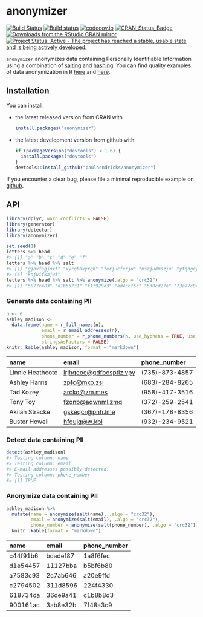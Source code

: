 <!-- README.md is generated from README.Rmd. Please edit that file -->
anonymizer
==========

[![Build Status](https://travis-ci.org/paulhendricks/anonymizer.png?branch=master)](https://travis-ci.org/paulhendricks/anonymizer) [![Build status](https://ci.appveyor.com/api/projects/status/qu5j8q9wvit2i3pe/branch/master?svg=true)](https://ci.appveyor.com/project/paulhendricks/anonymizer/branch/master) [![codecov.io](http://codecov.io/github/paulhendricks/anonymizer/coverage.svg?branch=master)](http://codecov.io/github/paulhendricks/anonymizer?branch=master) [![CRAN\_Status\_Badge](http://www.r-pkg.org/badges/version/anonymizer)](http://cran.r-project.org/package=anonymizer) [![Downloads from the RStudio CRAN mirror](http://cranlogs.r-pkg.org/badges/anonymizer)](http://cran.rstudio.com/package=anonymizer) [![Project Status: Active - The project has reached a stable, usable state and is being actively developed.](http://www.repostatus.org/badges/0.1.0/active.svg)](http://www.repostatus.org/#active)

`anonymizer` anonymizes data containing Personally Identifiable Information using a combination of [salting](https://en.wikipedia.org/wiki/Salt_%28cryptography%29) and [hashing](https://en.wikipedia.org/wiki/Hash_function). You can find quality examples of data anonymization in R [here](http://jangorecki.github.io/blog/2014-11-07/Data-Anonymization-in-R.html) and [here](http://4dpiecharts.com/2011/08/23/anonymising-data/).

Installation
------------

You can install:

-   the latest released version from CRAN with

    ``` r
    install.packages("anonymizer")
    ```

-   the latest development version from github with

    ``` r
    if (packageVersion("devtools") < 1.6) {
      install.packages("devtools")
    }
    devtools::install_github("paulhendricks/anonymizer")
    ```

If you encounter a clear bug, please file a minimal reproducible example on [github](https://github.com/paulhendricks/anonymizer/issues).

API
---

``` r
library(dplyr, warn.conflicts = FALSE)
library(generator)
library(detector)
library(anonymizer)

set.seed(1)
letters %>% head
#> [1] "a" "b" "c" "d" "e" "f"
letters %>% head %>% salt
#> [1] "gjoxfagjoxf" "xyrqbbxyrqb" "ferjucferju" "mszjudmszju" "yfqdgeyfqdg"
#> [6] "kajwifkajwi"
letters %>% head %>% salt %>% anonymize(.algo = "crc32")
#> [1] "5877c483" "d1b55731" "f17920d3" "ad4cbf5c" "530cd27e" "73a77c84"
```

### Generate data containing PII

``` r
n <- 6
ashley_madison <- 
  data.frame(name = r_full_names(n), 
             email = r_email_addresses(n), 
             phone_number = r_phone_numbers(n, use_hyphens = TRUE, use_parentheses = TRUE), 
             stringsAsFactors = FALSE)
knitr::kable(ashley_madison, format = "markdown")
```

| name             | email                     | phone\_number  |
|:-----------------|:--------------------------|:---------------|
| Linnie Heathcote | <lrjhqeoc@gdfbosptiz.vpy> | (735)-873-4857 |
| Ashley Harris    | <zpfc@mxo.zsi>            | (683)-284-8265 |
| Tad Kozey        | <arcko@zm.mes>            | (958)-417-3516 |
| Tony Toy         | <fzonb@aqwnml.zmq>        | (372)-259-2541 |
| Akilah Stracke   | <gskeqcr@pnh.lme>         | (367)-178-8356 |
| Buster Howell    | <hfgujq@w.kbi>            | (932)-234-9521 |

### Detect data containing PII

``` r
detect(ashley_madison)
#> Testing column: name
#> Testing column: email
#> E-mail addresses possibly detected.
#> Testing column: phone_number
#> [1] TRUE
```

### Anonymize data containing PII

``` r
ashley_madison %>% 
  mutate(name = anonymize(salt(name), .algo = "crc32"), 
         email = anonymize(salt(email), .algo = "crc32"), 
         phone_number = anonymize(salt(phone_number), .algo = "crc32")) %>% 
  knitr::kable(format = "markdown")
```

| name     | email    | phone\_number |
|:---------|:---------|:--------------|
| c44f91b6 | bdadef87 | 1a8f6fec      |
| d1e54457 | 11127bba | b5bf6b80      |
| a7583c93 | 2c7ab646 | a20e9ffd      |
| c2794502 | 311d8596 | 224f4330      |
| 618734da | 36de9a41 | c1b8b8d3      |
| 900161ac | 3ab8e32b | 7f48a3c9      |
